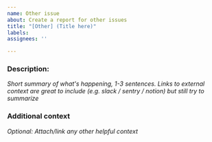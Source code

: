 ```yaml
---
name: Other issue
about: Create a report for other issues
title: "[Other] (Title here)"
labels:
assignees: ''

---
```


### Description:
_Short summary of what's happening, 1-3 sentences. Links to external context are great to include (e.g. slack / sentry / notion) but still try to summarize_

### Additional context
_Optional: Attach/link any other helpful context_
